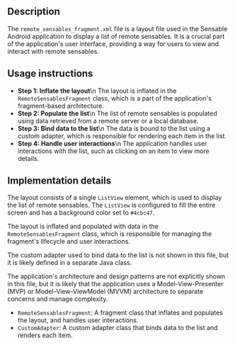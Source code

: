 ## Description

The `remote_sensables_fragment.xml` file is a layout file used in the Sensable Android application to display a list of remote sensables. It is a crucial part of the application's user interface, providing a way for users to view and interact with remote sensables.


## Usage instructions


* **Step 1: Inflate the layout**\n The layout is inflated in the `RemoteSensablesFragment` class, which is a part of the application's fragment-based architecture.
* **Step 2: Populate the list**\n The list of remote sensables is populated using data retrieved from a remote server or a local database.
* **Step 3: Bind data to the list**\n The data is bound to the list using a custom adapter, which is responsible for rendering each item in the list.
* **Step 4: Handle user interactions**\n The application handles user interactions with the list, such as clicking on an item to view more details.


## Implementation details


The layout consists of a single `ListView` element, which is used to display the list of remote sensables. The `ListView` is configured to fill the entire screen and has a background color set to `#4cbc47`.

The layout is inflated and populated with data in the `RemoteSensablesFragment` class, which is responsible for managing the fragment's lifecycle and user interactions.

The custom adapter used to bind data to the list is not shown in this file, but it is likely defined in a separate Java class.

The application's architecture and design patterns are not explicitly shown in this file, but it is likely that the application uses a Model-View-Presenter (MVP) or Model-View-ViewModel (MVVM) architecture to separate concerns and manage complexity.

* `RemoteSensablesFragment`: A fragment class that inflates and populates the layout, and handles user interactions.
* `CustomAdapter`: A custom adapter class that binds data to the list and renders each item.



